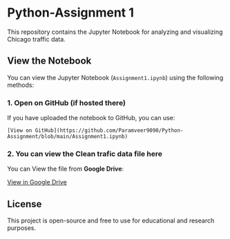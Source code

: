 # Python-Assignment 1

This repository contains the Jupyter Notebook for analyzing and visualizing Chicago traffic data.

## View the Notebook

You can view the Jupyter Notebook (`Assignment1.ipynb`) using the following methods:

### 1. Open on GitHub (if hosted there)
If you have uploaded the notebook to GitHub, you can use:

```
[View on GitHub](https://github.com/Paramveer9090/Python-Assignment/blob/main/Assignment1.ipynb)
```



### 2. You can view the Clean trafic data file here
You can View the file from **Google Drive**:

[View in Google Drive]([https://drive.google.com/your-drive-link](https://drive.google.com/drive/u/0/folders/1SRKD-MsC76_Rqh-k0hJdoCdWBJXY8jZ8))



## License
This project is open-source and free to use for educational and research purposes.
